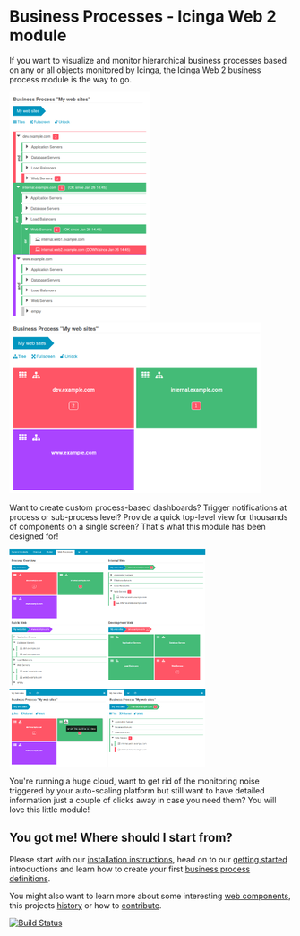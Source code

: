 Business Processes - Icinga Web 2 module
========================================

If you want to visualize and monitor hierarchical business processes based on
any or all objects monitored by Icinga, the Icinga Web 2 business process
module is the way to go.

[![Tree View](doc/screenshot/00_preview/0001_preview-tree-view.png)](doc/14-Web-Components-Tree-Renderer.md)
[![Tile View](doc/screenshot/00_preview/0002_preview_tile_view.png)](doc/13-Web-Components-Tile-Renderer.md)

Want to create custom process-based dashboards? Trigger notifications at
process or sub-process level? Provide a quick top-level view for thousands of
components on a single screen? That's what this module has been designed for!

[![Dashboard](doc/screenshot/00_preview/0003_preview_businessprocesses_on_dashboard.png)](doc/16-Add-To-Dashboard.md)
[![Split View](doc/screenshot/00_preview/0004_preview_tile_and_subtree.png)](doc/13-Web-Components-Tile-Renderer.md)

You're running a huge cloud, want to get rid of the monitoring noise triggered
by your auto-scaling platform but still want to have detailed information just
a couple of clicks away in case you need them? You will love this little module!

You got me! Where should I start from?
--------------------------------------

Please start with our [installation instructions](doc/01-Installation.md), head
on to our [getting started](doc/02-Getting-Started.md) introductions and learn
how to create your first [business process definitions](doc/03-Create-your-first-process-node.md).

You might also want to learn more about some interesting [web components](doc/12-Web-Components-Breadcrumb.md),
this projects [history](doc/81-History.md) or how to [contribute](doc/84-Contributing.md).

[![Build Status](https://travis-ci.org/Icinga/icingaweb2-module-businessprocess.svg?branch=master)](https://travis-ci.org/Icinga/icingaweb2-module-businessprocess)
